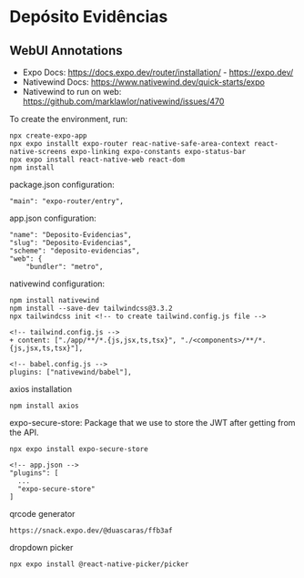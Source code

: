 # Depósito Evidências

## WebUI Annotations

-   Expo Docs: https://docs.expo.dev/router/installation/ - https://expo.dev/
-   Nativewind Docs: https://www.nativewind.dev/quick-starts/expo
-   Nativewind to run on web: https://github.com/marklawlor/nativewind/issues/470

To create the environment, run:

```
npx create-expo-app
npx expo installt expo-router reac-native-safe-area-context react-native-screens expo-linking expo-constants expo-status-bar
npx expo install react-native-web react-dom
npm install
```

package.json configuration:

```
"main": "expo-router/entry",
```

app.json configuration:

```
"name": "Deposito-Evidencias",
"slug": "Deposito-Evidencias",
"scheme": "deposito-evidencias",
"web": {
    "bundler": "metro",
```

nativewind configuration:

```
npm install nativewind
npm install --save-dev tailwindcss@3.3.2
npx tailwindcss init <!-- to create tailwind.config.js file -->

<!-- tailwind.config.js -->
+ content: ["./app/**/*.{js,jsx,ts,tsx}", "./<components>/**/*.{js,jsx,ts,tsx}"],

<!-- babel.config.js -->
plugins: ["nativewind/babel"],
```

axios installation

```
npm install axios
```

expo-secure-store: Package that we use to store the JWT after getting from the API.

```
npx expo install expo-secure-store

<!-- app.json -->
"plugins": [
  ...
  "expo-secure-store"
]
```

qrcode generator

```
https://snack.expo.dev/@duascaras/ffb3af
```

dropdown picker

```
npx expo install @react-native-picker/picker
```
